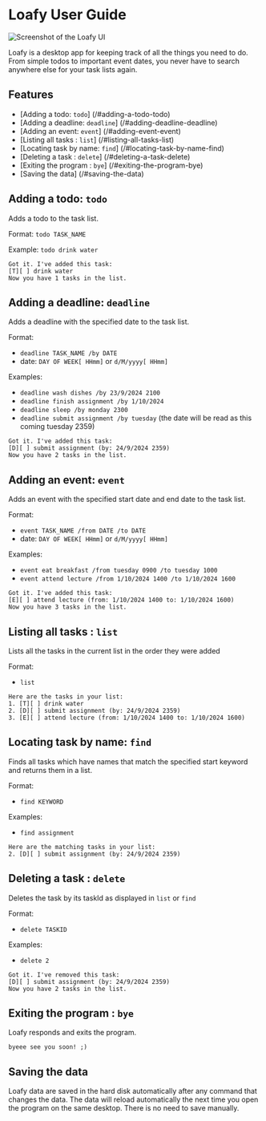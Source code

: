 # Loafy User Guide

![Screenshot of the Loafy UI](/Ui.png)

Loafy is a desktop app for keeping track of all the things you need to do. 
From simple todos to important event dates, 
you never have to search anywhere else for your task lists again. 


## Features
- [Adding a todo: `todo`] (/#adding-a-todo-todo)
- [Adding a deadline: `deadline`] (/#adding-deadline-deadline)
- [Adding an event: `event`] (/#adding-event-event)
- [Listing all tasks : `list`] (/#listing-all-tasks-list)
- [Locating task by name: `find`] (/#locating-task-by-name-find)
- [Deleting a task : `delete`] (/#deleting-a-task-delete)
- [Exiting the program : `bye`] (/#exiting-the-program-bye)
- [Saving the data] (/#saving-the-data)

## Adding a todo: `todo`

Adds a todo to the task list. 

Format: `todo TASK_NAME` 

Example: `todo drink water`

```
Got it. I've added this task:
[T][ ] drink water
Now you have 1 tasks in the list.
```

## Adding a deadline: `deadline`
Adds a deadline with the specified date to the task list.

Format: 
- `deadline TASK_NAME /by DATE`
- date: `DAY OF WEEK[ HHmm]` or `d/M/yyyy[ HHmm]`

Examples: 
* `deadline wash dishes /by 23/9/2024 2100`
* `deadline finish assignment /by 1/10/2024`
* `deadline sleep /by monday 2300` 
* `deadline submit assignment /by tuesday`
  (the date will be read as this coming tuesday 2359)

```
Got it. I've added this task:
[D][ ] submit assignment (by: 24/9/2024 2359)
Now you have 2 tasks in the list.
```

## Adding an event: `event`
Adds an event with the specified start date and end date to the task list.

Format:
- `event TASK_NAME /from DATE /to DATE`
- date: `DAY OF WEEK[ HHmm]` or `d/M/yyyy[ HHmm]`

Examples:
* `event eat breakfast /from tuesday 0900 /to tuesday 1000`
* `event attend lecture /from 1/10/2024 1400 /to 1/10/2024 1600`

```
Got it. I've added this task:
[E][ ] attend lecture (from: 1/10/2024 1400 to: 1/10/2024 1600)
Now you have 3 tasks in the list.
```

## Listing all tasks : `list`
Lists all the tasks in the current list in the order they were added

Format:
- `list`

```
Here are the tasks in your list:
1. [T][ ] drink water
2. [D][ ] submit assignment (by: 24/9/2024 2359)
3. [E][ ] attend lecture (from: 1/10/2024 1400 to: 1/10/2024 1600)
```

## Locating task by name: `find`
Finds all tasks which have names that match the specified start keyword and returns them in a list.

Format:
- `find KEYWORD`

Examples:
* `find assignment`

```
Here are the matching tasks in your list:
2. [D][ ] submit assignment (by: 24/9/2024 2359)
```

## Deleting a task : `delete`
Deletes the task by its taskId as displayed in `list` or `find`

Format:
- `delete TASKID`

Examples:
* `delete 2`

```
Got it. I've removed this task:
[D][ ] submit assignment (by: 24/9/2024 2359)
Now you have 2 tasks in the list.
```

## Exiting the program : `bye`
Loafy responds and exits the program. 
```
byeee see you soon! ;)
```

## Saving the data
Loafy data are saved in the hard disk automatically after any command that changes the data. 
The data will reload automatically the next time you open the program on the same desktop. 
There is no need to save manually.
